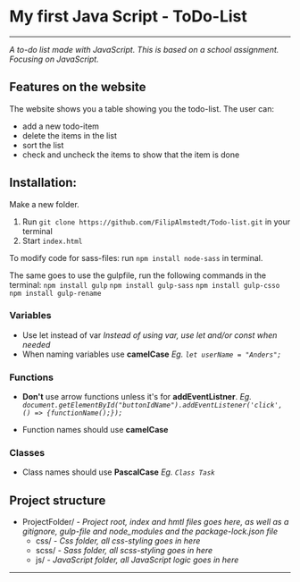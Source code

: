 # My first Java Script - ToDo-List
-------
*A to-do list made with JavaScript. This is based on a school assignment. Focusing on JavaScript.*

## Features on the website
The website shows you a table showing you the todo-list. The user can:
* add a new todo-item 
* delete the items in the list
* sort the list 
* check and uncheck the items to show that the item is done 

## Installation:
Make a new folder. 
1. Run `git clone https://github.com/FilipAlmstedt/Todo-list.git` in your terminal
2. Start `index.html`

To modify code for sass-files: run `npm install node-sass` in terminal.

The same goes to use the gulpfile, run the following commands in the terminal:
`npm install gulp`
`npm install gulp-sass`
`npm install gulp-csso`
`npm install gulp-rename` 

### Variables
* Use let instead of var
    *Instead of using var, use let and/or const when needed*
* When naming variables use **camelCase**
    *Eg. `let userName = "Anders";`*


### Functions
* **Don't** use arrow functions unless it's for **addEventListner**.
    *Eg. `document.getElementById("buttonIdName").addEventListener('click', () => {functionName();});`*

* Function names should use **camelCase**
    
### Classes
* Class names should use **PascalCase**
    *Eg. `Class Task`*
    
## Project structure
* ProjectFolder/ *- Project root, index and hmtl files goes here, as well as a gitignore, gulp-file and node_modules and the package-lock.json file* 
    * css/ *- Css folder, all css-styling goes in here*
    * scss/ *- Sass folder, all scss-styling goes in here*
    * js/ *- JavaScript folder, all JavaScript logic goes in here*

------
 